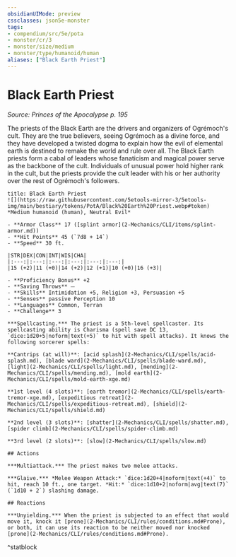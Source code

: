 ```yaml
---
obsidianUIMode: preview
cssclasses: json5e-monster
tags:
- compendium/src/5e/pota
- monster/cr/3
- monster/size/medium
- monster/type/humanoid/human
aliases: ["Black Earth Priest"]
---
```

# Black Earth Priest
*Source: Princes of the Apocalypse p. 195*  

The priests of the Black Earth are the drivers and organizers of Ogrémoch's cult. They are the true believers, seeing Ogrémoch as a divine force, and they have developed a twisted dogma to explain how the evil of elemental earth is destined to remake the world and rule over all. The Black Earth priests form a cabal of leaders whose fanaticism and magical power serve as the backbone of the cult. Individuals of unusual power hold higher rank in the cult, but the priests provide the cult leader with his or her authority over the rest of Ogrémoch's followers.

```ad-statblock
title: Black Earth Priest
![](https://raw.githubusercontent.com/5etools-mirror-3/5etools-img/main/bestiary/tokens/PotA/Black%20Earth%20Priest.webp#token)
*Medium humanoid (human), Neutral Evil*

- **Armor Class** 17 ([splint armor](2-Mechanics/CLI/items/splint-armor.md))
- **Hit Points** 45 (`7d8 + 14`)
- **Speed** 30 ft.

|STR|DEX|CON|INT|WIS|CHA|
|:---:|:---:|:---:|:---:|:---:|:---:|
|15 (+2)|11 (+0)|14 (+2)|12 (+1)|10 (+0)|16 (+3)|

- **Proficiency Bonus** +2
- **Saving Throws** ⏤
- **Skills** Intimidation +5, Religion +3, Persuasion +5
- **Senses** passive Perception 10
- **Languages** Common, Terran
- **Challenge** 3

***Spellcasting.*** The priest is a 5th-level spellcaster. Its spellcasting ability is Charisma (spell save DC 13, `dice:1d20+5|noform|text(+5)` to hit with spell attacks). It knows the following sorcerer spells:

**Cantrips (at will)**: [acid splash](2-Mechanics/CLI/spells/acid-splash.md), [blade ward](2-Mechanics/CLI/spells/blade-ward.md), [light](2-Mechanics/CLI/spells/light.md), [mending](2-Mechanics/CLI/spells/mending.md), [mold earth](2-Mechanics/CLI/spells/mold-earth-xge.md)

**1st level (4 slots)**: [earth tremor](2-Mechanics/CLI/spells/earth-tremor-xge.md), [expeditious retreat](2-Mechanics/CLI/spells/expeditious-retreat.md), [shield](2-Mechanics/CLI/spells/shield.md)

**2nd level (3 slots)**: [shatter](2-Mechanics/CLI/spells/shatter.md), [spider climb](2-Mechanics/CLI/spells/spider-climb.md)

**3rd level (2 slots)**: [slow](2-Mechanics/CLI/spells/slow.md)

## Actions

***Multiattack.*** The priest makes two melee attacks.

***Glaive.*** *Melee Weapon Attack:* `dice:1d20+4|noform|text(+4)` to hit, reach 10 ft., one target. *Hit:* `dice:1d10+2|noform|avg|text(7)` (`1d10 + 2`) slashing damage.

## Reactions

***Unyielding.*** When the priest is subjected to an effect that would move it, knock it [prone](2-Mechanics/CLI/rules/conditions.md#Prone), or both, it can use its reaction to be neither moved nor knocked [prone](2-Mechanics/CLI/rules/conditions.md#Prone).
```
^statblock